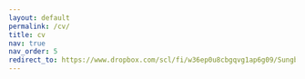 ```yaml
---
layout: default
permalink: /cv/
title: cv
nav: true
nav_order: 5
redirect_to: https://www.dropbox.com/scl/fi/w36ep0u8cbgqvg1ap6g09/Sungbin_Park_CV.pdf?rlkey=prayojxkn9qv82palayaj75gn&dl=0
---
```

